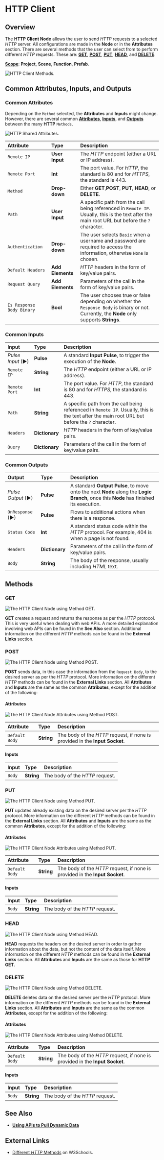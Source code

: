 # HTTP Client

## Overview

The **HTTP Client Node** allows the user to send *HTTP* requests to a selected *HTTP* server. All configurations are made in the **Node** or in the **Attributes** section. There are several methods that the user can select from to perform different *HTTP* requests. These are: [**GET**](httpclient.md#get), [**POST**](httpclient.md#post), [**PUT**](httpclient.md#put), [**HEAD**](httpclient.md#head), and [**DELETE**](httpclient.md#delete).

[**Scope**](../overview.md#scopes): **Project**, **Scene**, **Function**, **Prefab**.

![HTTP Client Methods.](../../../.gitbook/assets/httpclientmethod.png)

## Common Attributes, Inputs, and Outputs
### Common Attributes

Depending on the `Method` selected, the **Attributes** and **Inputs** might change. However, there are several common [**Attributes**](httpclient.md#common-attributes), [**Inputs**](httpclient.md#common-inputs), and [**Outputs**](httpclient.md#common-outputs) between the many **HTTP** `Methods`.

![HTTP Shared Attributes.](../../../.gitbook/assets/httpclientattributes.png)
 

| Attribute | Type | Description |
| :--- | :--- | :--- |
| `Remote IP` | **User Input** | The _HTTP_ endpoint \(either a URL or IP address\). |
| `Remote Port` | **Int** | The port value. For _HTTP_, the standard is 80 and for *HTTPS*, the standard is 443. |
| `Method` | **Drop-down** | Either **GET**,**POST**, **PUT**, **HEAD**, or **DELETE**.|
| `Path` | **User Input** | A specific path from the call being referenced in `Remote IP`. Usually, this is the text after the main root URL but before the `?` character. |
| `Authentication` | **Drop-down** | The user selects `Basic` when a username and password are required to access the information, otherwise `None` is chosen. |
| `Default Headers` | **Add Elements** | _HTTP_ headers in the form of key/value pairs. |
| `Request Query` | **Add Elements** | Parameters of the call in the form of key/value pairs. |
| `Is Response Body Binary` | **Bool** | The user chooses true or false depending on whether the `Response Body` is binary or not. Currently, the **Node** only supports **Strings**. |

### Common Inputs

| Input | Type | Description |
| :--- | :--- | :--- |
| _Pulse Input_ \(►\) | **Pulse** | A standard **Input Pulse**, to trigger the execution of the **Node**. |
| `Remote IP` | **String** | The _HTTP_ endpoint \(either a URL or IP address\). |
| `Remote Port` | **Int** | The port value. For _HTTP_, the standard is 80 and for *HTTPS*, the standard is 443. |
| `Path` | **String** | A specific path from the call being referenced in `Remote IP`. Usually, this is the text after the main root URL but before the `?` character. |
| `Headers` | **Dictionary** | _HTTP_ headers in the form of key/value pairs. |
| `Query` | **Dictionary** | Parameters of the call in the form of key/value pairs. |

### Common Outputs

| Output | Type | Description |
| :--- | :--- | :--- |
| _Pulse Output_ \(►\) | **Pulse** | A standard **Output Pulse**, to move onto the next **Node** along the **Logic Branch**, once this **Node** has finished its execution. |
| `OnResponse` \(►\) | **Pulse** | Flows to additional actions when there is a response. |
| `Status Code` | **Int** | A standard status code within the _HTTP_ protocol. For example, 404 is when a page is not found. |
| `Headers` | **Dictionary** | Parameters of the call in the form of key/value pairs. |
| `Body` | **String** | The body of the response, usually including _HTML_ text. |


## Methods
### GET

![The HTTP Client Node using Method GET.](../../../.gitbook/assets/httpgetnode.png)

**GET** creates a request and returns the response as per the _HTTP_ protocol. This is very useful when dealing with web APIs. A more detailed explanation involving web APIs can be found in the **See Also** section. Additional information on the different *HTTP* methods can be found in the **External Links** section.

### POST

![The HTTP Client Node using Method POST.](../../../.gitbook/assets/httppostnode.png)

**POST** sends data, in this case the information from the `Request Body`, to the desired server as per the _HTTP_ protocol. More information on the different *HTTP* methods can be found in the **External Links** section. All **Attributes** and **Inputs** are the same as the common **Attributes**, except for the addition of the following:

#### Attributes

![The HTTP Client Node Attributes using Method POST.](../../../.gitbook/assets/httppostattributesreal.png)

| Attribute | Type | Description |
| :--- | :--- | :--- |
| `Default Body` | **String** | The body of the _HTTP_ request, if none is provided in the **Input Socket**. |

#### Inputs

| Input | Type | Description |
| :--- | :--- | :--- |
| `Body` | **String** | The body of the _HTTP_ request. |



### PUT

![The HTTP Client Node using Method PUT.](../../../.gitbook/assets/httpputnode.png)

**PUT** updates already existing data on the desired server per the *HTTP* protocol. More information on the different *HTTP* methods can be found in the **External Links** section. All **Attributes** and **Inputs** are the same as the common **Attributes**, except for the addition of the following:

#### Attributes

![The HTTP Client Node Attributes using Method PUT.](../../../.gitbook/assets/httppostattributesreal.png)

| Attribute | Type | Description |
| :--- | :--- | :--- |
| `Default Body` | **String** | The body of the _HTTP_ request, if none is provided in the **Input Socket**. |

#### Inputs

| Input | Type | Description |
| :--- | :--- | :--- |
| `Body` | **String** | The body of the _HTTP_ request. |

### HEAD

![The HTTP Client Node using Method HEAD.](../../../.gitbook/assets/httpheadnode.png)

**HEAD** requests the headers on the desired server in order to gather information about the data, but not the content of the data itself. More information on the different *HTTP* methods can be found in the **External Links** section. All **Attributes** and **Inputs** are the same as those for **HTTP GET**. 

### DELETE

![The HTTP Client Node using Method DELETE.](../../../.gitbook/assets/httpdeletenode.png)

**DELETE** deletes data on the desired server per the *HTTP* protocol. More information on the different *HTTP* methods can be found in the **External Links** section. All **Attributes** and **Inputs** are the same as the common **Attributes**, except for the addition of the following:

#### Attributes

![The HTTP Client Node Attributes using Method DELETE.](../../../.gitbook/assets/httppostattributesreal.png)

| Attribute | Type | Description |
| :--- | :--- | :--- |
| `Default Body` | **String** | The body of the _HTTP_ request, if none is provided in the **Input Socket**. |

#### Inputs

| Input | Type | Description |
| :--- | :--- | :--- |
| `Body` | **String** | The body of the _HTTP_ request. |

## See Also

* [**Using APIs to Pull Dynamic Data**](../../../demo-projects/using-apis-to-pull-dynamic-data.md)

## External Links

* [Different *HTTP* Methods](https://www.w3schools.com/tags/ref_httpmethods.asp) on W3Schools.

